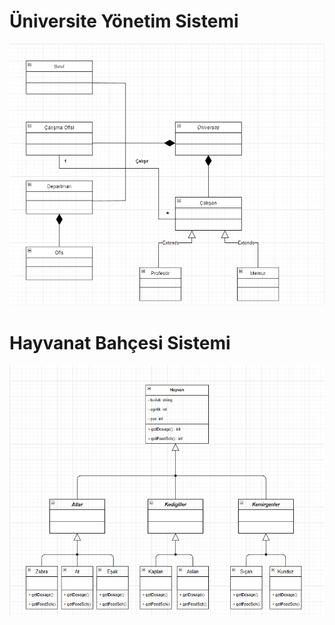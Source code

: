 # Üniversite Yönetim Sistemi
![Üniversite Yönetim Sistemi](UniversiteYonetimSistemi.png)

# Hayvanat Bahçesi Sistemi
![Hayvanat Bahçesi Sistemi](HayvanatBahcesi.png)